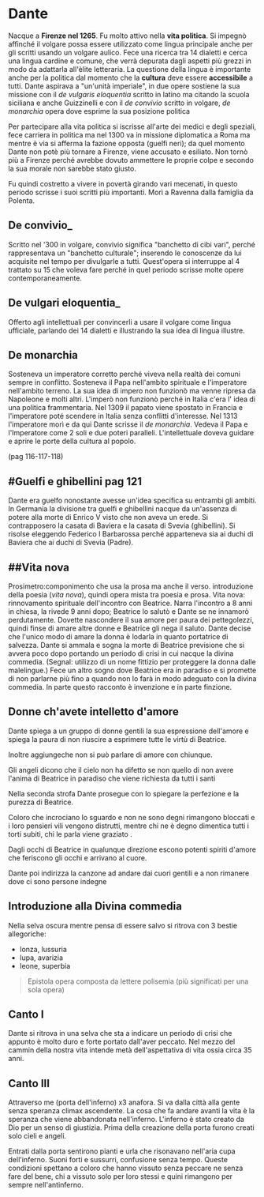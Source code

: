 # Dante

Nacque a **Firenze nel 1265**. Fu molto attivo nella **vita politica**. Si impegnò affinché il volgare possa essere utilizzato come lingua principale anche per gli scritti usando un volgare aulico.
Fece una ricerca tra 14 dialetti e cerca una  lingua cardine e comune, che verrà depurata dagli aspetti più grezzi in modo da adattarla all'èlite letteraria.
La questione della lingua è importante anche per la politica dal momento che la **cultura** deve essere **accessibile** a tutti.
Dante aspirava a "un'unità imperiale", in due opere sostiene la sua missione con il _de vulgaris eloquentia_ scritto in latino ma citando la scuola siciliana e anche Guizzinelli e con il _de convivio_ scritto in volgare, _de monarchia_  opera dove esprime la sua posizione politica

Per partecipare alla vita politica si iscrisse all'arte dei medici e degli speziali, fece carriera in politica ma nel 1300 va in missione diplomatica a Roma ma mentre è via si afferma la fazione opposta (guelfi neri); da quel momento Dante non potè più tornare a Firenze, viene accusato e esiliato. Non tornò più a Firenze perché avrebbe dovuto ammettere le proprie colpe e secondo la sua morale non sarebbe stato giusto.

Fu quindi costretto a vivere in povertà girando vari mecenati, in questo periodo scrisse i suoi scritti più importanti.
Morì a Ravenna dalla famiglia da Polenta.

## De convivio_

Scritto nel '300 in volgare, convivio significa "banchetto di cibi vari", perché rappresentava un "banchetto culturale"; inserendo le conoscenze da lui acquisite nel tempo per divulgarle a tutti.
Quest'opera si interruppe al 4 trattato su 15 che voleva fare perché in quel periodo scrisse molte opere contemporaneamente.

## De vulgari eloquentia_

Offerto agli intellettuali per convincerli a usare il volgare come lingua ufficiale, parlando dei 14 dialetti e illustrando la sua idea di lingua illustre.

## De monarchia

Sosteneva un imperatore corretto perché viveva nella realtà dei comuni sempre in conflitto. Sosteneva il Papa nell'ambito spirituale e l'imperatore nell'ambito terreno.
La sua idea di impero non funzionò ma venne ripresa da Napoleone e molti altri. L'imperò non funzionò perché in Italia c'era l' idea di una politica frammentaria.
Nel 1309 il papato viene spostato in Francia e l'imperatore poté scendere in Italia senza conflitti d'interesse. Nel 1313 l'imperatore morì e da qui Dante scrisse il _de monarchia_.
Vedeva il Papa e l'Imperatore come 2 soli e due poteri paralleli.
L'intellettuale doveva guidare e aprire le porte della cultura al popolo.

(pag 116-117-118)

## #Guelfi e ghibellini pag 121

Dante era guelfo nonostante avesse un'idea specifica su entrambi gli ambiti.
In Germania la divisione tra guelfi e ghibellini nacque da un'assenza di potere alla morte di Enrico V visto che non aveva un erede. Si contrapposero la casata di Baviera e la casata di Svevia (ghibellini).
Si risolse eleggendo Federico I Barbarossa perché apparteneva sia ai duchi di Baviera che ai duchi di Svevia (Padre).

## ##Vita nova

Prosimetro:componimento che usa la prosa ma anche il verso. introduzione della poesia (_vita nova_), quindi opera mista tra poesia e prosa.
Vita nova: rinnovamento spirituale dell'incontro con Beatrice.
Narra l'incontro a 8 anni in chiesa, la rivede 9 anni dopo; Beatrice lo salutò e Dante se ne innamorò perdutamente.
Dovette nascondere il sua amore per paura dei pettegolezzi, quindi finse di amare altre donne e Beatrice gli nega il saluto. Dante decise che l'unico modo di amare la donna è lodarla in quanto portatrice di salvezza. Dante si ammala e sogna la morte di Beatrice previsione che si avvera poco dopo portando un periodo di crisi in cui nacque la divina commedia.
(Segnal: utilizzo di un nome fittizio per proteggere la donna dalle malelingue.)
Fece un altro sogno dove Beatrice era in paradiso e si promette di non parlarne più fino a quando non lo farà in modo adeguato con la divina commedia. In parte questo racconto è invenzione e in parte finzione.

## Donne ch'avete intelletto d'amore

Dante spiega a un gruppo di donne gentili la sua espressione dell'amore e spiega la paura di non riuscire a esprimere tutte le virtù di Beatrice.

Inoltre aggiungeche non si può parlare di amore con chiunque.

Gli angeli dicono che il cielo non ha difetto se non quello di non avere l'anima di Beatrice in paradiso che viene richiesta da tutti i santi

Nella seconda strofa Dante prosegue con lo spiegare la perfezione e la purezza di Beatrice.

Coloro che incrociano lo sguardo e non ne sono degni rimangono bloccati e i loro  pensieri vili vengono distrutti, mentre chi ne è degno dimentica tutti i torti subiti, chi le parla viene graziato .

Dagli occhi di Beatrice in qualunque direzione escono potenti spiriti d'amore che feriscono gli occhi e arrivano al cuore.

Dante poi indirizza la canzone ad andare dai cuori gentili e a non rimanere dove ci sono persone indegne



## Introduzione alla Divina commedia

Nella selva oscura mentre pensa di essere salvo si ritrova con 3 bestie allegoriche:
- lonza, lussuria
- lupa, avarizia
- leone, superbia

>Epistola opera composta da lettere
>polisemia (più significati per una sola opera)

## Canto I
Dante si ritrova in una selva che sta a indicare un periodo di crisi che appunto è molto duro e forte portato dall'aver peccato. Nel mezzo del cammin della nostra vita intende metà dell'aspettativa di vita ossia circa 35 anni.

## Canto III
Attraverso me (porta dell'inferno) x3 anafora.
Si va dalla città alla gente senza speranza climax ascendente.
La cosa che fa andare avanti la vita è la speranza che viene abbandonata nell'inferno.
L'inferno è stato creato da Dio per un senso di giustizia.
Prima della creazione della porta furono creati solo cieli e angeli.

Entrati dalla porta sentirono pianti e urla che risonavano nell'aria cupa dell'inferno. Suoni forti e sussurri, confusione senza tempo.
Queste condizioni spettano a coloro che hanno vissuto senza peccare ne senza fare del bene, chi a vissuto solo per loro stessi e quini rimangono per sempre nell'antinferno.
